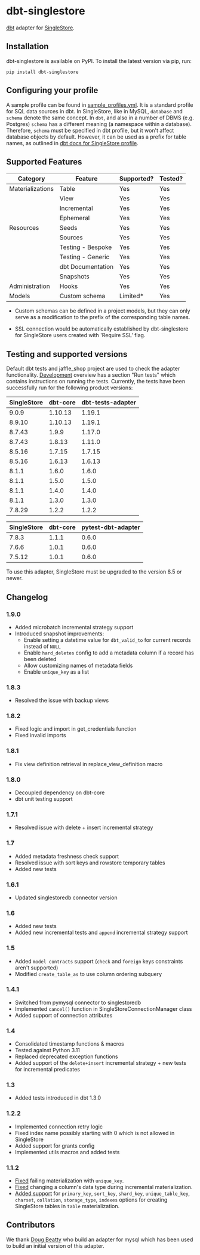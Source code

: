 # dbt-singlestore

[dbt](https://www.getdbt.com/) adapter for [SingleStore](https://www.singlestore.com/).

## Installation

dbt-singlestore is available on PyPI. To install the latest version via pip, run:

```
pip install dbt-singlestore
```

## Configuring your profile

A sample profile can be found in
[sample_profiles.yml](dbt/include/singlestore/sample_profiles.yml). It is a standard profile for SQL data sources in dbt.
In SingleStore, like in MySQL, `database` and `schema` denote the same concept. In `dbt`, and also in a number of DBMS (e.g. Postgres) `schema` has a different meaning (a namespace within a database). Therefore, `schema` must be specified in dbt profile, but it won't affect database objects by default. However, it can be used as a prefix for table names, as outlined in [dbt docs for SingleStore profile](https://docs.getdbt.com/reference/warehouse-profiles/singlestore-profile).

## Supported Features

Category          | Feature           | Supported? | Tested? 
------------------|-------------------|------------|--------
Materializations  | Table             | Yes        | Yes
&nbsp;            | View              | Yes        | Yes
&nbsp;            | Incremental       | Yes        | Yes
&nbsp;            | Ephemeral         | Yes        | Yes
Resources         | Seeds             | Yes        | Yes
&nbsp;            | Sources           | Yes        | Yes
&nbsp;            | Testing - Bespoke | Yes        | Yes
&nbsp;            | Testing - Generic | Yes        | Yes
&nbsp;            | dbt Documentation | Yes        | Yes
&nbsp;            | Snapshots         | Yes        | Yes
Administration    | Hooks             | Yes        | Yes
Models            | Custom schema     | Limited*   | Yes

* Custom schemas can be defined in a project models, but they can only serve as a modification to the prefix of the corresponding table names.

* SSL connection would be automatically established by dbt-singlestore for SingleStore users created with 'Require SSL' flag.

## Testing and supported versions

Default dbt tests and jaffle_shop project are used to check the adapter functionality. [Development](Development.md) overview has a section "Run tests" which contains instructions on running the tests. Currently, the tests have been successfully run for the following product versions:

SingleStore  | dbt-core  | dbt-tests-adapter
-------------|-----------|-------------------
9.0.9        | 1.10.13   | 1.19.1
8.9.10       | 1.10.13   | 1.19.1
8.7.43       | 1.9.9     | 1.17.0
8.7.43       | 1.8.13    | 1.11.0
8.5.16       | 1.7.15    | 1.7.15
8.5.16       | 1.6.13    | 1.6.13
8.1.1        | 1.6.0     | 1.6.0
8.1.1        | 1.5.0     | 1.5.0
8.1.1        | 1.4.0     | 1.4.0
8.1.1        | 1.3.0     | 1.3.0
7.8.29       | 1.2.2     | 1.2.2

SingleStore | dbt-core | pytest-dbt-adapter
------------|----------|-------------------
7.8.3       | 1.1.1    | 0.6.0
7.6.6       | 1.0.1    | 0.6.0
7.5.12      | 1.0.1    | 0.6.0

To use this adapter, SingleStore must be upgraded to the version 8.5 or newer.

## Changelog

### 1.9.0
- Added microbatch incremental strategy support
- Introduced snapshot improvements:
    - Enable setting a datetime value for `dbt_valid_to` for current records instead of `NULL`
    - Enable `hard_deletes` config to add a metadata column if a record has been deleted
    - Allow customizing names of metadata fields
    - Enable `unique_key` as a list

### 1.8.3
- Resolved the issue with backup views

### 1.8.2
- Fixed logic and import in get_credentials function
- Fixed invalid imports

### 1.8.1
- Fix view definition retrieval in replace_view_definition macro

### 1.8.0
- Decoupled dependency on dbt-core
- dbt unit testing support

### 1.7.1
- Resolved issue with delete + insert incremental strategy

### 1.7
- Added metadata freshness check support
- Resolved issue with sort keys and rowstore temporary tables
- Added new tests

### 1.6.1
- Updated singlestoredb connector version

### 1.6
- Added new tests
- Added new incremental tests and `append` incremental strategy support

### 1.5
- Added `model contracts` support (`check` and `foreign` keys constraints aren't supported)
- Modified `create_table_as` to use column ordering subquery

### 1.4.1
- Switched from pymysql connector to singlestoredb
- Implemented `cancel()` function in SingleStoreConnectionManager class
- Added support of connection attributes

### 1.4
- Consolidated timestamp functions & macros
- Tested against Python 3.11
- Replaced deprecated exception functions
- Added support of the `delete+insert` incremental strategy + new tests for incremental predicates

### 1.3
- Added tests introduced in dbt 1.3.0

### 1.2.2
- Implemented connection retry logic
- Fixed index name possibly starting with 0 which is not allowed in SingleStore
- Added support for grants config
- Implemented utils macros and added tests

### 1.1.2
- [Fixed]((https://github.com/memsql/dbt-singlestore/issues/6)) failing materialization with `unique_key`.
- [Fixed](https://github.com/memsql/dbt-singlestore/issues/7) changing a column's data type during incremental materialization.
- [Added support](https://github.com/memsql/dbt-singlestore/issues/5) for `primary_key`, `sort_key`, `shard_key`, `unique_table_key`, `charset`, `collation`, `storage_type`, `indexes` options for creating SingleStore tables in `table` materialization.

## Contributors

We thank [Doug Beatty](https://github.com/dbeatty10) who build an adapter for mysql which has been used to build an initial version of this adapter.

